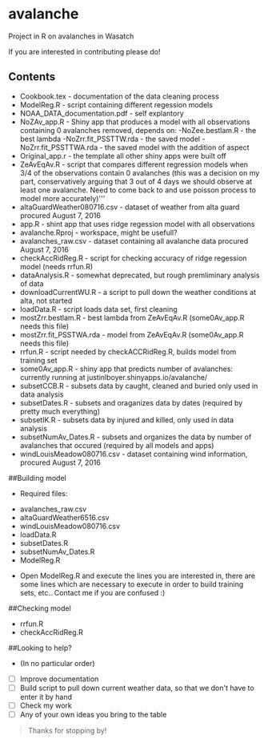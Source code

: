 # avalanche
Project in R on avalanches in Wasatch

If you are interested in contributing please do!
## Contents 
 + Cookbook.tex - documentation of the data cleaning process
 + ModelReg.R - script containing different regession models
 + NOAA_DATA_documentation.pdf - self explantory
 + NoZAv_app.R - Shiny app that produces a model with all observations containing 0 avalanches removed, depends on:
    -NoZee.bestlam.R - the best lambda
    -NoZrr.fit_PSSTTW.rda - the saved model 
    -NoZrr.fit_PSSTTWA.rda - the saved model with the addition of aspect
 + Original_app.r - the template all other shiny apps were built off
 + ZeAvEqAv.R - script that compares different regression models when 3/4 of the observations contain 0 avalanches (this was a decision on my part, conservatively arguing that 3 out of 4 days we should observe at least one avalanche.  Need to come back to and use poisson process to model more accurately)'''
 + altaGuardWeather080716.csv - dataset of weather from alta guard procured August 7, 2016
 + app.R - shint app that uses ridge regession model with all observations
 + avalanche.Rproj - workspace, might be usefull?
 + avalanches_raw.csv - dataset containing all avalanche data procured August 7, 2016
 + checkAccRidReg.R - script for checking accuracy of ridge regession model (needs rrfun.R)
 + dataAnalysis.R - somewhat deprecated, but rough premliminary analysis of data
 + downloadCurrentWU.R - a script to pull down the weather conditions at alta, not started
 + loadData.R - script loads data set, first cleaning
 + mostZrr.bestlam.R - best lambda from ZeAvEqAv.R (some0Av_app.R needs this file)
 + mostZrr.fit_PSSTWA.rda - model from ZeAvEqAv.R (some0Av_app.R needs this file)
 + rrfun.R - script needed by checkACCRidReg.R, builds model from training set
 + some0Av_app.R - shiny app that predicts number of avalanches: currently running at justinlboyer.shinyapps.io/avalanche/
 + subsetCCB.R - subsets data by caught, cleaned and buried only used in data analysis
 + subsetDates.R - subsets and oraganizes data by dates (required by pretty much everything)
 + subsetIK.R - subsets data by injured and killed, only used in data analysis
 + subsetNumAv_Dates.R - subsets and organizes the data by number of avalanches that occured (required by all models and apps)
 + windLouisMeadow080716.csv - dataset containing wind information, procured August 7, 2016
 
 
 ##Building model
 - Required files: 
 + avalanches_raw.csv
 + altaGuardWeather6516.csv
 + windLouisMeadow080716.csv
 + loadData.R
 + subsetDates.R
 + subsetNumAv_Dates.R
 + ModelReg.R 

 - Open ModelReg.R and execute the lines you are interested in, there are some lines which are necessary to execute in order to build training sets, etc.. Contact me if you are confused :)
 
 ##Checking model
 + rrfun.R
 + checkAccRidReg.R
 
 ##Looking to help?
 - (In no particular order)
 - [ ] Improve documentation
 - [ ] Build script to pull down current weather data, so that we don't have to enter it by hand
 - [ ] Check my work
 - [ ] Any of your own ideas you bring to the table
 
 >Thanks for stopping by!
